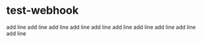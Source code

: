 # test-webhook
add line 
add line 
add line 
add line 
add line 
add line 
add line 
add line 
add line 
add line 
